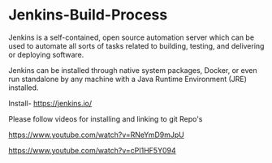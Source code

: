# Jenkins-Build-Process

Jenkins is a self-contained, open source automation server which can be used to automate all sorts of tasks related to building, testing, and delivering or deploying software.

Jenkins can be installed through native system packages, Docker, or even run standalone by any machine with a Java Runtime Environment (JRE) installed.

Install-
https://jenkins.io/

Please follow videos for installing and linking to git Repo's

https://www.youtube.com/watch?v=RNeYmD9mJpU

https://www.youtube.com/watch?v=cPI1HF5Y094

